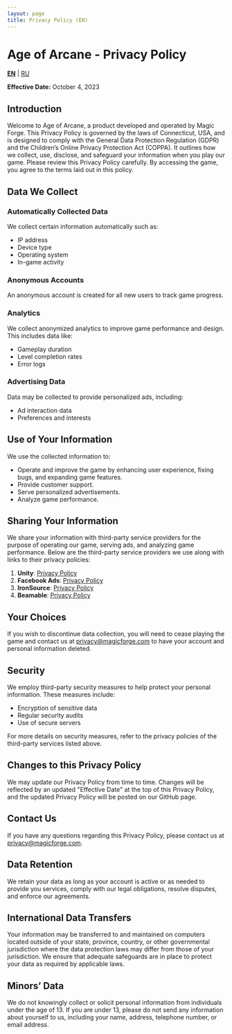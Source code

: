```yaml
---
layout: page
title: Privacy Policy (EN)
---
```

# Age of Arcane - Privacy Policy

**[EN](index.md)** | [RU](index_ru.md)

**Effective Date:** October 4, 2023

## Introduction
Welcome to Age of Arcane, a product developed and operated by Magic Forge. This Privacy Policy is governed by the laws of Connecticut, USA, and is designed to comply with the General Data Protection Regulation (GDPR) and the Children’s Online Privacy Protection Act (COPPA). It outlines how we collect, use, disclose, and safeguard your information when you play our game. Please review this Privacy Policy carefully. By accessing the game, you agree to the terms laid out in this policy.

## Data We Collect

### Automatically Collected Data
We collect certain information automatically such as:
- IP address
- Device type
- Operating system
- In-game activity

### Anonymous Accounts
An anonymous account is created for all new users to track game progress.

### Analytics
We collect anonymized analytics to improve game performance and design. This includes data like:
- Gameplay duration
- Level completion rates
- Error logs

### Advertising Data
Data may be collected to provide personalized ads, including:
- Ad interaction data
- Preferences and interests

## Use of Your Information

We use the collected information to:
- Operate and improve the game by enhancing user experience, fixing bugs, and expanding game features.
- Provide customer support.
- Serve personalized advertisements.
- Analyze game performance.

## Sharing Your Information
We share your information with third-party service providers for the purpose of operating our game, serving ads, and analyzing game performance. Below are the third-party service providers we use along with links to their privacy policies:

1. **Unity**: [Privacy Policy](https://unity3d.com/legal/privacy-policy)
2. **Facebook Ads**: [Privacy Policy](https://www.facebook.com/policy.php)
3. **IronSource**: [Privacy Policy](https://www.ironsrc.com/privacy-policy)
4. **Beamable**: [Privacy Policy](https://beamable.com/privacy)

## Your Choices

If you wish to discontinue data collection, you will need to cease playing the game and contact us at privacy@magicforge.com to have your account and personal information deleted.

## Security

We employ third-party security measures to help protect your personal information. These measures include:
- Encryption of sensitive data
- Regular security audits
- Use of secure servers

For more details on security measures, refer to the privacy policies of the third-party services listed above.

## Changes to this Privacy Policy

We may update our Privacy Policy from time to time. Changes will be reflected by an updated "Effective Date" at the top of this Privacy Policy, and the updated Privacy Policy will be posted on our GitHub page.

## Contact Us

If you have any questions regarding this Privacy Policy, please contact us at privacy@magicforge.com.

## Data Retention

We retain your data as long as your account is active or as needed to provide you services, comply with our legal obligations, resolve disputes, and enforce our agreements.

## International Data Transfers

Your information may be transferred to and maintained on computers located outside of your state, province, country, or other governmental jurisdiction where the data protection laws may differ from those of your jurisdiction. We ensure that adequate safeguards are in place to protect your data as required by applicable laws.

## Minors’ Data

We do not knowingly collect or solicit personal information from individuals under the age of 13. If you are under 13, please do not send any information about yourself to us, including your name, address, telephone number, or email address.
